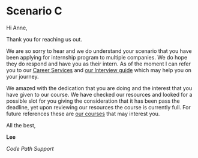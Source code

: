 # Scenario C

Hi Anne,

Thank you for reaching us out.

We are so sorry to hear and we do understand your scenario that you have been applying for internship program to multiple companies. We do hope they do respond and have you as their intern. As of the moment I can refer you to our [Career Services](https://www.codepath.org/career-services) and [our Interview guide](https://hackmd.io/@nesquena/HJN9k17sm?type=view) which may help you on your journey.

We amazed with the dedication that you are doing and the interest that you have given to our course. We have checked our resources and looked for a possible slot for you giving the consideration that it has been pass the deadline, yet upon reviewing our resources the course is currently full.
For future references these are [our courses](https://www.codepath.org/courses) that may interest you.



All the best,


**Lee**

*Code Path Support*